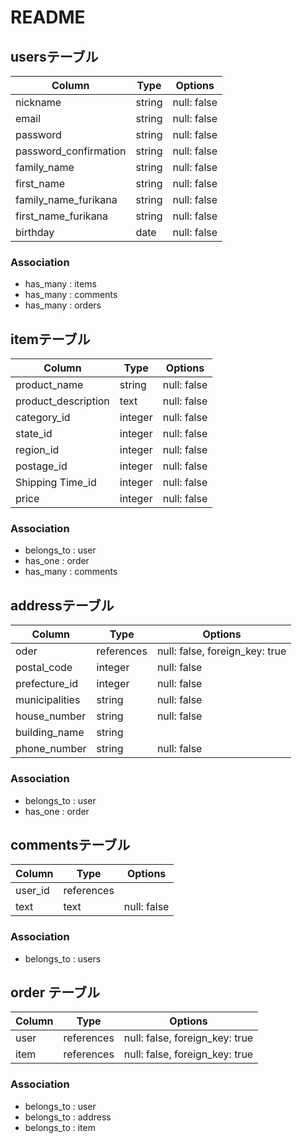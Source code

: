 # README

## usersテーブル

| Column               | Type   | Options     |
| -------------------- | ------ | ----------- |
| nickname             | string | null: false |
| email                | string | null: false |
| password             | string | null: false |
| password_confirmation| string | null: false |
| family_name          | string | null: false |
| first_name           | string | null: false |
| family_name_furikana | string | null: false |
| first_name_furikana  | string | null: false |
| birthday             | date   | null: false |

### Association

- has_many : items
- has_many : comments
- has_many : orders

## itemテーブル

| Column             | Type       | Options                      |
| ------------------ | ---------- | ---------------------------- |
| product_name       | string     | null: false                  |
| product_description| text       | null: false                  |
| category_id        | integer    | null: false                  |
| state_id           | integer    | null: false                  |
| region_id          | integer    | null: false                  |
| postage_id         | integer    | null: false                  |
| Shipping Time_id   | integer    | null: false                  |
| price              | integer    | null: false                  |

### Association

- belongs_to : user
- has_one : order
- has_many : comments

## addressテーブル

| Column         | Type       | Options                      |
| -------------- | ---------- | ---------------------------- |
| oder           | references |null: false, foreign_key: true|
| postal_code    | integer    | null: false                  |
| prefecture_id  | integer    | null: false                  |
| municipalities | string     | null: false                  |
| house_number   | string     | null: false                  |
| building_name  | string     |                              |
| phone_number   | string     | null: false                  |

### Association

- belongs_to : user
- has_one : order


## commentsテーブル

| Column    | Type       | Options     |
| --------- | ---------- | ----------- |
| user_id   | references |             |
| text      | text       | null: false |


### Association

- belongs_to : users

## order テーブル
| Column       | Type       | Options                        |
| ------------ | ---------- | ------------------------------ |
| user         | references | null: false, foreign_key: true |
| item         | references | null: false, foreign_key: true |


### Association

- belongs_to : user
- belongs_to : address
- belongs_to : item